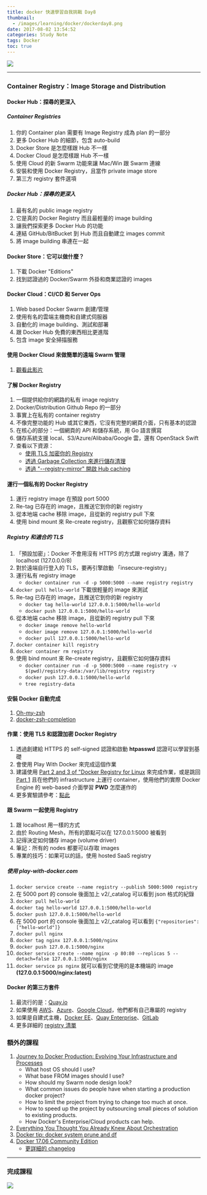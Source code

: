 ```yaml
---
title: docker 快速學習自我挑戰 Day8
thumbnail:
  - /images/learning/docker/dockerday8.png
date: 2017-08-02 13:54:52
categories: Study Note
tags: Docker
toc: true
---
```

<img src="/images/learning/docker/dockerday8.png">

***
### Container Registry：Image Storage and Distribution
#### Docker Hub：探尋的更深入
##### Container Registries
1. 你的 Container plan 需要有 Image Registry 成為 plan 的一部分
2. 更多 Docker Hub 的細節，包含 auto-build
3. Docker Store 是怎麼樣跟 Hub 不一樣
4. Docker Cloud 是怎麼樣跟 Hub 不一樣
5. 使用 Cloud 的新 Swarm 功能來讓 Mac/Win 跟 Swarm 連線
6. 安裝和使用 Docker Registry，且當作 private image store
7. 第三方 registry 套件選項
##### Docker Hub：探尋的更深入
1. 最有名的 public image registry
2. 它是真的 Docker Registry 而且最輕量的 image building
3. 讓我們探索更多 Docker Hub 的功能
4. 連結 GitHub/BitBucket 到 Hub 而且自動建立 images commit
5. 將 image building 串連在一起
#### Docker Store：它可以做什麼？
1. 下載 Docker "Editions"
2. 找到認證過的 Docker/Swarm 外掛和商業認證的 images
#### Docker Cloud：CI/CD 和 Server Ops
1. Web based Docker Swarm 創建/管理
2. 使用有名的雲端主機商和自建式伺服器
3. 自動化的 image building、測試和部署
4. 跟 Docker Hub 免費的東西相比更進階
5. 包含 image 安全掃描服務
#### 使用 Docker Cloud 來做簡單的遠端 Swarm 管理 
1. [觀看此影片](https://www.youtube.com/watch?v=VJmbCioYKGg)
#### 了解 Docker Registry
1. 一個提供給你的網路的私有 image registry
2. Docker/Distribution Github Repo 的一部分
3. 事實上在私有的 container registry
4. 不像完整功能的 Hub 或其它東西，它沒有完整的網頁介面，只有基本的認證
5. 在核心的部分：一個網頁的 API 和儲存系統，用 Go 語言撰寫
6. 儲存系統支援 local、S3/Azure/Alibaba/Google 雲，還有 OpenStack Swift
7. 查看以下資源：
    - [使用 TLS 加密你的 Registry](https://docs.docker.com/registry/configuration/)
    - [透過 Garbage Collection 來進行儲存清理](https://docs.docker.com/registry/garbage-collection/)
    - [透過 "--registry-mirror" 開啟 Hub caching](https://docs.docker.com/registry/recipes/mirror/)
#### 運行一個私有的 Docker Registry
1. 運行 registry image 在預設 port 5000
2. Re-tag 已存在的 image，且推送它到你的新 registry
3. 從本地端 cache 移除 image，且從新的 registry pull 下來
4. 使用 bind mount 來 Re-create registry，且觀察它如何儲存資料
##### Registry 和適合的 TLS
1. 「預設加密」：Docker 不會用沒有 HTTPS 的方式跟 registry 溝通，除了 localhost (127.0.0.0/8)
2. 對於遠端自行登入的 TLS，要再引擎啟動 「insecure-registry」
3. 運行私有 registry image
    - `docker container run -d -p 5000:5000 --name registry registry`
4. `docker pull hello-world` 下載很輕量的 image 來測試
5. Re-tag 已存在的 image，且推送它到你的新 registry
    - `docker tag hello-world 127.0.0.1:5000/hello-world`
    - `docker push 127.0.0.1:5000/hello-world`
6. 從本地端 cache 移除 image，且從新的 registry pull 下來
    - `docker image remove hello-world`
    - `docker image remove 127.0.0.1:5000/hello-world`
    - `docker pull 127.0.0.1:5000/hello-world`
7. `docker container kill registry`
8. `docker container rm registry`
9. 使用 bind mount 來 Re-create registry，且觀察它如何儲存資料
    - `docker container run -d -p 5000:5000 --name registry -v $(pwd)/registry-data:/var/lib/registry registry`
    - `docker push 127.0.0.1:5000/hello-world`
    - `tree registry-data`
#### 安裝 Docker 自動完成
1. [Oh-my-zsh](https://github.com/robbyrussell/oh-my-zsh/tree/master/plugins/docker)
2. [docker-zsh-completion](https://github.com/felixr/docker-zsh-completion)
#### 作業：使用 TLS 和認證加密 Docker Registry
1. 透過創建給 HTTPS 的 self-signed 認證和啟動 **htpasswd** 認證可以學習到基礎
2. 會使用 Play With Docker 來完成這個作業
3. 建議使用 [Part 2 and 3 of "Docker Registry for Linux](http://training.play-with-docker.com/linux-registry-part2/) 來完成作業，或是跳回 [Part 1](http://training.play-with-docker.com/linux-registry-part1/) 且在他們的 infrastructure 上運行 container，使用他們的實際 Docker Engine 的 web-based 介面學習 **PWD** 怎麼運作的
4. 更多實驗請參考：[點此](http://training.play-with-docker.com/)
#### 跟 Swarm 一起使用 Registry
1. 跟 localhost 用一樣的方式
2. 由於 Routing Mesh，所有的節點可以在 127.0.0.1:5000 被看到
3. 記得決定如何儲存 image (volume driver)
4. 筆記：所有的 nodes 都要可以存取 images
5. 專業的技巧：如果可以的話，使用 hosted SaaS registry
##### 使用 play-with-docker.com
1. `docker service create --name registry --publish 5000:5000 registry`
2. 在 5000 port 的 console 後面加上 v2/_catalog 可以看到 json 格式的紀錄
3. `docker pull hello-world`
4. `docker tag hello-world 127.0.0.1:5000/hello-world`
5. `docker push 127.0.0.1:5000/hello-world`
6. 在 5000 port 的 console 後面加上 v2/_catalog 可以看到 `{"repositories":["hello-world"]}`
7. `docker pull nginx`
8. `docker tag nginx 127.0.0.1:5000/nginx`
9. `docker push 127.0.0.1:5000/nginx`
10. `docker service create --name nginx -p 80:80 --replicas 5 --detach=false 127.0.0.1:5000/nginx`
11. `docker service ps nginx` 就可以看到它使用的是本機端的 image **(127.0.0.1:5000/nginx:latest)**
#### Docker 的第三方套件
1. 最流行的是：[Quay.io](https://quay.io/)
2. 如果使用 [AWS](https://www.docker.com/enterprise-edition#/container_management)、[Azure](https://azure.microsoft.com/en-us/services/container-registry/)、[Google Cloud](https://cloud.google.com/container-registry/)，他們都有自己專屬的 registry
3. 如果是自建式主機，[Docker EE](https://www.docker.com/enterprise-edition#/container_management)、[Quay Enterprise](https://quay.io/plans/?tab=enterprise)、[GitLab](https://about.gitlab.com/2016/05/23/gitlab-container-registry/)
4. 更多詳細的 [registry 清單](https://github.com/veggiemonk/awesome-docker#hosting-images-registries)
### 額外的課程
1. [Journey to Docker Production: Evolving Your Infrastructure and Processes](https://www.youtube.com/watch?v=ZdUcKtg84T8)
    - What host OS should I use?
    - What base FROM images should I use?
    - How should my Swarm node design look?
    - What common issues do people have when starting a production docker project?
    - How to limit the project from trying to change too much at once.
    - How to speed up the project by outsourcing small pieces of solution to existing products.
    - How Docker's Enterprise/Cloud products can help.
2. [Everything You Thought You Already Knew About Orchestration](https://www.youtube.com/watch?v=Qsv-q8WbIZY)
3. [Docker tip: docker system prune and df](https://www.youtube.com/watch?v=_4QzP7uwtvI)
4. [Docker 17.06 Community Edition](https://www.youtube.com/watch?v=-NeaXUGEK_g)
    - [更詳細的 changelog](https://github.com/docker/docker-ce/releases)

***
### 完成課程
<img src="/images/learning/docker/Bret Fisher_Docker.jpg">